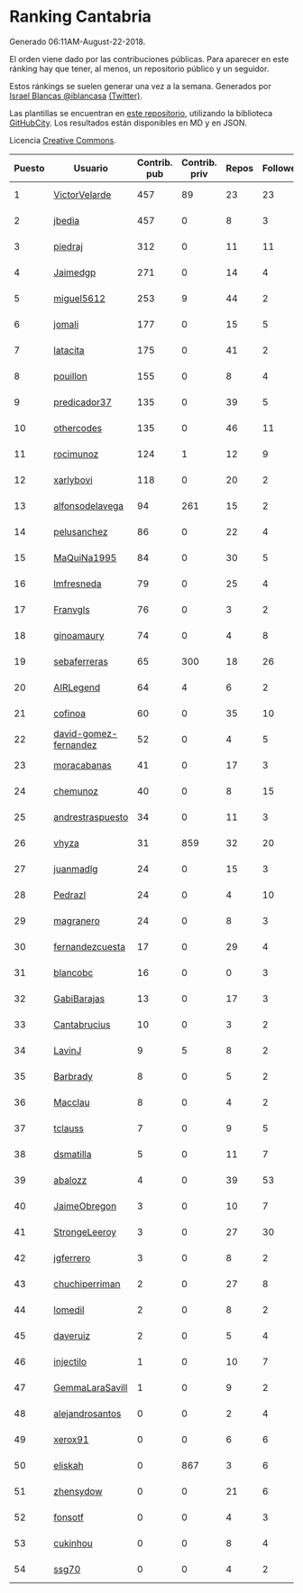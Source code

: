 # Ranking Cantabria

Generado 06:11AM-August-22-2018.

El orden viene dado por las contribuciones públicas. Para aparecer en este ránking hay que tener, al menos, un repositorio público y un seguidor.

Estos ránkings se suelen generar una vez a la semana. Generados por [Israel Blancas @iblancasa](https://github.com/iblancasa/) [(Twitter)](https://twitter.com/iblancasa).

Las plantillas se encuentran en [este repositorio](https://github.com/iblancasa/GH-Spanish-Ranking), utilizando la biblioteca [GitHubCity](https://github.com/iblancasa/GitHubCity). Los resultados están disponibles en MD y en JSON.

Licencia [Creative Commons](https://creativecommons.org/licenses/by/4.0/).

| Puesto   |  Usuario  | Contrib. pub | Contrib. priv |Repos| Followers | Desde |  Avatar  |
|----------|-----------|--------------|---------------|-----|-----------|-------|----------|
|1|[VictorVelarde](https://github.com/VictorVelarde)|457|89|23|23|2010-10-28|![VictorVelarde]()|
|2|[jbedia](https://github.com/jbedia)|457|0|8|3|2013-10-28|![jbedia]()|
|3|[piedraj](https://github.com/piedraj)|312|0|11|11|2012-12-05|![piedraj]()|
|4|[Jaimedgp](https://github.com/Jaimedgp)|271|0|14|4|2015-10-02|![Jaimedgp]()|
|5|[miguel5612](https://github.com/miguel5612)|253|9|44|2|2016-03-29|![miguel5612]()|
|6|[jomali](https://github.com/jomali)|177|0|15|5|2012-02-01|![jomali]()|
|7|[latacita](https://github.com/latacita)|175|0|41|2|2013-05-03|![latacita]()|
|8|[pouillon](https://github.com/pouillon)|155|0|8|4|2013-09-16|![pouillon]()|
|9|[predicador37](https://github.com/predicador37)|135|0|39|5|2012-09-07|![predicador37]()|
|10|[othercodes](https://github.com/othercodes)|135|0|46|11|2013-06-25|![othercodes]()|
|11|[rocimunoz](https://github.com/rocimunoz)|124|1|12|9|2013-03-02|![rocimunoz]()|
|12|[xarlybovi](https://github.com/xarlybovi)|118|0|20|2|2015-10-28|![xarlybovi]()|
|13|[alfonsodelavega](https://github.com/alfonsodelavega)|94|261|15|2|2014-02-06|![alfonsodelavega]()|
|14|[pelusanchez](https://github.com/pelusanchez)|86|0|22|4|2016-04-22|![pelusanchez]()|
|15|[MaQuiNa1995](https://github.com/MaQuiNa1995)|84|0|30|5|2015-12-14|![MaQuiNa1995]()|
|16|[lmfresneda](https://github.com/lmfresneda)|79|0|25|4|2015-06-20|![lmfresneda]()|
|17|[Franvgls](https://github.com/Franvgls)|76|0|3|2|2013-07-31|![Franvgls]()|
|18|[ginoamaury](https://github.com/ginoamaury)|74|0|4|8|2016-09-06|![ginoamaury]()|
|19|[sebaferreras](https://github.com/sebaferreras)|65|300|18|26|2016-02-12|![sebaferreras]()|
|20|[AIRLegend](https://github.com/AIRLegend)|64|4|6|2|2014-11-10|![AIRLegend]()|
|21|[cofinoa](https://github.com/cofinoa)|60|0|35|10|2013-07-26|![cofinoa]()|
|22|[david-gomez-fernandez](https://github.com/david-gomez-fernandez)|52|0|4|5|2012-03-23|![david-gomez-fernandez]()|
|23|[moracabanas](https://github.com/moracabanas)|41|0|17|3|2013-05-09|![moracabanas]()|
|24|[chemunoz](https://github.com/chemunoz)|40|0|8|15|2016-01-13|![chemunoz]()|
|25|[andrestraspuesto](https://github.com/andrestraspuesto)|34|0|11|3|2014-01-16|![andrestraspuesto]()|
|26|[vhyza](https://github.com/vhyza)|31|859|32|20|2010-05-04|![vhyza]()|
|27|[juanmadlg](https://github.com/juanmadlg)|24|0|15|3|2011-11-04|![juanmadlg]()|
|28|[Pedrazl](https://github.com/Pedrazl)|24|0|4|10|2014-12-04|![Pedrazl]()|
|29|[magranero](https://github.com/magranero)|24|0|8|3|2016-03-30|![magranero]()|
|30|[fernandezcuesta](https://github.com/fernandezcuesta)|17|0|29|4|2014-04-16|![fernandezcuesta]()|
|31|[blancobc](https://github.com/blancobc)|16|0|0|3|2013-12-24|![blancobc]()|
|32|[GabiBarajas](https://github.com/GabiBarajas)|13|0|17|3|2017-01-18|![GabiBarajas]()|
|33|[Cantabrucius](https://github.com/Cantabrucius)|10|0|3|2|2016-02-24|![Cantabrucius]()|
|34|[LavinJ](https://github.com/LavinJ)|9|5|8|2|2014-03-22|![LavinJ]()|
|35|[Barbrady](https://github.com/Barbrady)|8|0|5|2|2014-01-18|![Barbrady]()|
|36|[Macclau](https://github.com/Macclau)|8|0|4|2|2018-05-02|![Macclau]()|
|37|[tclauss](https://github.com/tclauss)|7|0|9|5|2013-02-11|![tclauss]()|
|38|[dsmatilla](https://github.com/dsmatilla)|5|0|11|7|2011-02-14|![dsmatilla]()|
|39|[abalozz](https://github.com/abalozz)|4|0|39|53|2012-01-08|![abalozz]()|
|40|[JaimeObregon](https://github.com/JaimeObregon)|3|0|10|7|2010-09-27|![JaimeObregon]()|
|41|[StrongeLeeroy](https://github.com/StrongeLeeroy)|3|0|27|30|2011-06-03|![StrongeLeeroy]()|
|42|[jgferrero](https://github.com/jgferrero)|3|0|8|2|2015-03-12|![jgferrero]()|
|43|[chuchiperriman](https://github.com/chuchiperriman)|2|0|27|8|2008-11-25|![chuchiperriman]()|
|44|[lomedil](https://github.com/lomedil)|2|0|8|2|2012-08-06|![lomedil]()|
|45|[daveruiz](https://github.com/daveruiz)|2|0|5|4|2012-08-16|![daveruiz]()|
|46|[injectilo](https://github.com/injectilo)|1|0|10|7|2014-09-01|![injectilo]()|
|47|[GemmaLaraSavill](https://github.com/GemmaLaraSavill)|1|0|9|2|2015-05-08|![GemmaLaraSavill]()|
|48|[alejandrosantos](https://github.com/alejandrosantos)|0|0|2|4|2011-07-13|![alejandrosantos]()|
|49|[xerox91](https://github.com/xerox91)|0|0|6|6|2011-04-19|![xerox91]()|
|50|[eliskah](https://github.com/eliskah)|0|867|3|6|2012-07-12|![eliskah]()|
|51|[zhensydow](https://github.com/zhensydow)|0|0|21|6|2011-05-09|![zhensydow]()|
|52|[fonsotf](https://github.com/fonsotf)|0|0|4|3|2015-11-03|![fonsotf]()|
|53|[cukinhou](https://github.com/cukinhou)|0|0|8|4|2015-12-14|![cukinhou]()|
|54|[ssg70](https://github.com/ssg70)|0|0|4|2|2015-11-04|![ssg70]()|
